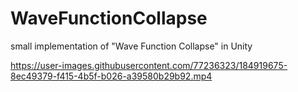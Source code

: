 # WaveFunctionCollapse
small implementation of "Wave Function Collapse" in Unity


https://user-images.githubusercontent.com/77236323/184919675-8ec49379-f415-4b5f-b026-a39580b29b92.mp4

